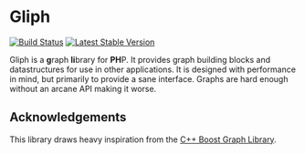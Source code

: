# Gliph

[![Build Status](https://travis-ci.org/sdboyer/gliph.png?branch=php53)](https://travis-ci.org/sdboyer/gliph)
[![Latest Stable Version](https://poser.pugx.org/sdboyer/gliph/v/stable.png)](https://packagist.org/packages/sdboyer/gliph)

Gliph is a **g**raph **li**brary for **PH**P. It provides graph building blocks and datastructures for use in other applications. It is designed with performance in mind, but primarily to provide a sane interface. Graphs are hard enough without an arcane API making it worse.

## Acknowledgements

This library draws heavy inspiration from the [C++ Boost Graph Library](http://www.boost.org/libs/graph/doc).
